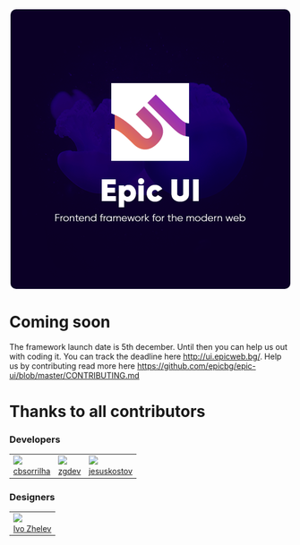 <div align="center">
        <img src="docs/public/images/epicui-logo.png" height="" style="border-radius: 10px;margin-top:13px">
</div>

# Coming soon

The framework launch date is 5th december. Until then you can help us out with coding it.
You can track the deadline here http://ui.epicweb.bg/. Help us by contributing
read more here https://github.com/epicbg/epic-ui/blob/master/CONTRIBUTING.md

# Thanks to all contributors

### Developers

<table>
    <tr>
    <td>
        <img height="80px" src="https://avatars0.githubusercontent.com/u/10548750?s=400&v=4">
        <br>
        <a href="https://github.com/cbsorrilha">cbsorrilha</a>
    </td>
    <td>
        <img height="80px" src="https://scontent.fsof4-1.fna.fbcdn.net/v/t1.0-9/70424154_122680139124633_5613872927066816512_n.jpg?_nc_cat=106&_nc_oc=AQl72a9HY2Cs3Lqm5NQjWsQfw4Ba-Z5kTCGhF0pl4JRYCgMWLK3Y6qTkLsu-ZEBZkmM&_nc_ht=scontent.fsof4-1.fna&oh=6d0a8dfc6c1c6612485bdbeb27dcef76&oe=5E261A53">
        <br>
        <a href="https://github.com/zhoraygevorgyan">zgdev</a>
    </td>
    <td>
        <img height="80px" src=https://avatars1.githubusercontent.com/u/56232918?s=460&v=4">
        <br>
        <a href="https://github.com/orgs/epicbg/people/jesuskostov">jesuskostov</a>
    </td>
    </tr>
</table>

### Designers

<table>
    <tr>
    <td>
        <img width="80px" src="https://scontent.fsof4-1.fna.fbcdn.net/v/t1.0-9/31720482_1857265067658528_2258802968314773504_n.jpg?_nc_cat=110&_nc_oc=AQlDpR-n6tq7UqpX2boIroE73ir2iSlwxB2fBL1d82JuyX5Z4yAzIDIvBT3_ppLdp0s&_nc_ht=scontent.fsof4-1.fna&oh=becd3ed9d484d326840d7c4a265545b5&oe=5E64A05A">
        <br>
        <a href="https://web.facebook.com/IvoM.Zhelev">Ivo Zhelev</a>
    </td>
    </tr>
</table>
